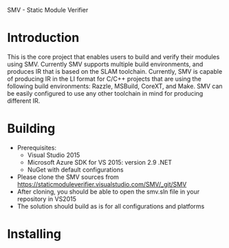 SMV - Static Module Verifier

# Introduction

This is the core project that enables users to build and verify their
modules using SMV. Currently SMV supports multiple build environments,
and produces IR that is based on the SLAM toolchain. Currently, SMV is
capable of producing IR in the LI format for C/C++ projects that are
using the following build environments: Razzle, MSBuild, CoreXT, and
Make. SMV can be easily configured to use any other toolchain in mind
for producing different IR.

# Building

- Prerequisites:
  + Visual Studio 2015
  + Microsoft Azure SDK for VS 2015: version 2.9 .NET
  + NuGet with default configurations
- Please clone the SMV sources from https://staticmoduleverifier.visualstudio.com/SMV/_git/SMV
- After cloning, you should be able to open the smv.sln file in your repository in VS2015
- The solution should build as is for all configurations and platforms

# Installing
